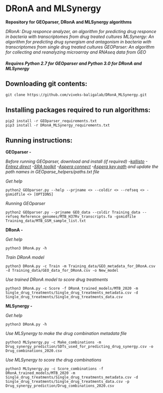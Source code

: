 # DRonA and MLSynergy
**Repository for GEOparser, DRonA and MLSynergy algorithms**

*DRonA: Drug responce analyzer, an algorithm for predicting drug responce in bacteria with transcriptomes from drug treated cultures*
*MLSynergy: An algorithm for predicting drug synergism and antagonism in bacteria with  transcriptomes from single drug treated cultures*
*GEOParser: An algorithm for collecting and reanalyzing microarray and RNAseq data from GEO*

##### Requires Python 2.7 for GEOparser and Python 3.0 for DRonA and MLSynergy

## Downloading git contents:

```
git clone https://github.com/viveks-baligalab/DRonA_MLSynergy.git
```

## Installing packages required to run algorithms:
```
pip2 install -r GEOparser_requirements.txt
pip3 install -r DRonA_MLSynergy_requirements.txt
```

## Running instructions:
**GEOparser -**

*Before running GEOparser, download and install (if required)*
*-[kallisto](https://pachterlab.github.io/kallisto/)*
*-[Entrez direct](https://www.ncbi.nlm.nih.gov/books/NBK179288/)*
*-[SRA toolkit](https://ncbi.github.io/sra-tools/)*
*-[Aspera connect](https://www.ibm.com/aspera/connect/)*
*-[Aspera key path](https://www.ncbi.nlm.nih.gov/sra/docs/aspera-key-pairs/)*
*and update the path names in GEOparse_helpers/paths.txt file*

*Get help*
```
python2 GEOparser.py --help --prjname <> --coldir <> --refseq <> -gsmidfile <> [OPTIONS]
```
*Running GEOparser*
```
python2 GEOparser.py --prjname GEO_data --coldir Training_data --refseq Reference_genomes/MTB_H37Rv_transcripts.fa -gsmidfile Training_data/MTB_GSM_sample_list.txt
```

**DRonA -**

*Get help*
```
python3 DRonA.py -h

```
*Train DRonA model*
```
python3 DRonA.py -c Train -m Training_data/GEO_metadata_for_DRonA.csv -d Training_data/GEO_data_for_DRonA.csv -o New_model
```
*Use trained DRonA model to score drug treatments*
```
python3 DRonA.py -c Score -f DRonA_trained_models/MTB_2020 -m Single_drug_treatments/Single_drug_treatments_metadata.csv -d Single_drug_treatments/Single_drug_treatments_data.csv
```

**MLSynergy -**

*Get help*
```
python3 DRonA.py -h

```
*Use MLSynergy to make the drug combination metadata file*
```
python3 MLSynergy.py -c Make_combinations -m Drug_synergy_prediction/SDTs_used_for_predicting_drug_synergy.csv -o Drug_combinations_2020.csv

```
*Use MLSynergy to score the drug combinations*
```
python3 MLSynergy.py -c Score_combinations -f DRonA_trained_models/MTB_2020 -m Single_drug_treatments/Single_drug_treatments_metadata.csv -d Single_drug_treatments/Single_drug_treatments_data.csv -p Drug_synergy_prediction/Drug_combinations_2020.csv

```
